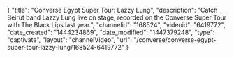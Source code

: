 {
    "title": "Converse Egypt Super Tour: Lazzy Lung",
    "description": "Catch Beirut band Lazzy Lung live on stage, recorded on the Converse Super Tour with The Black Lips last year.",
    "channelid": "168524",
    "videoid": "6419772",
    "date_created": "1444234869",
    "date_modified": "1447379248",
    "type": "captivate",
    "layout": "channelVideo",
    "url": "\/converse\/converse-egypt-super-tour-lazzy-lung\/168524-6419772"
}